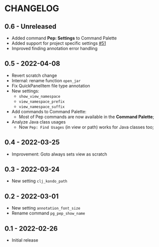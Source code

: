 # CHANGELOG

## 0.6 - Unreleased
- Added command **Pep: Settings** to Command Palette
- Added support for project specific settings [#51](https://github.com/pedrorgirardi/Pep/issues/53)
- Improved finding annotation error handling

## 0.5 - 2022-04-08
- Revert scratch change
- Internal: rename function `open_jar`
- Fix QuickPanelItem file type annotation
- New settings:
	- `show_view_namespace`
	- `view_namespace_prefix`
	- `view_namespace_suffix`
- Add commands to Command Palette:
	- Most of Pep commands are now available in the **Command Palette**;
- Analyze Java class usages
	- Now `Pep: Find Usages` (in view or path) works for Java classes too;

## 0.4 - 2022-03-25
- Improvement: Goto always sets view as scratch

## 0.3 - 2022-03-24
- New setting `clj_kondo_path`

## 0.2 - 2022-03-01
- New setting `annotation_font_size`
- Rename command `pg_pep_show_name`

## 0.1 - 2022-02-26
- Initial release

